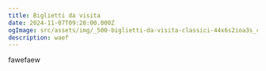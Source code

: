 ```yaml
---
title: Biglietti da visita
date: 2024-11-07T09:28:00.000Z
ogImage: src/assets/img/_500-biglietti-da-visita-classici-44x6s2ioa3s_comment-nello-2024-11-04-18.06.49_biglietti-da-visita-generico-fronte.jpg
description: waef
---
```

fawefaew
